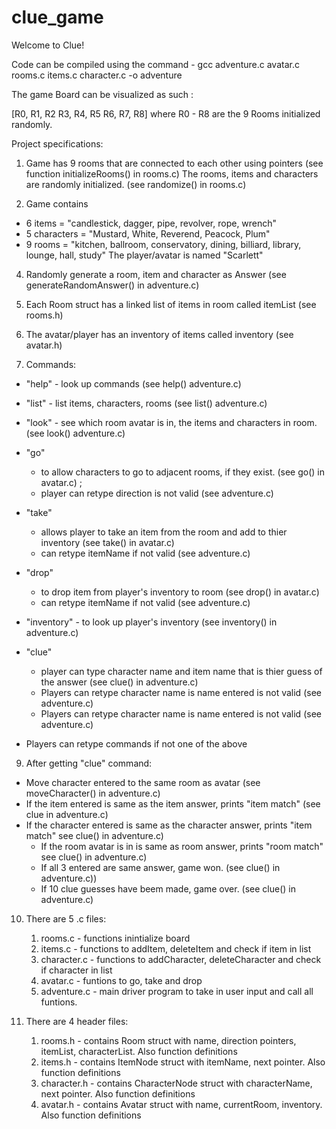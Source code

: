 # clue_game
Welcome to Clue!


Code can be compiled using the command - gcc adventure.c avatar.c rooms.c items.c character.c -o adventure 


The game Board can be visualized as such :

[R0, R1, R2
 R3, R4, R5
 R6, R7, R8]
where R0 - R8 are the 9 Rooms initialized randomly. 

Project specifications:

1. Game has 9 rooms that are connected to each other using pointers (see function initializeRooms() in rooms.c)
The rooms, items and characters are randomly initialized. (see randomize() in rooms.c)

2. Game contains
* 6 items = "candlestick, dagger, pipe, revolver, rope, wrench"
* 5 characters = "Mustard, White, Reverend, Peacock, Plum"
* 9 rooms = "kitchen, ballroom, conservatory, dining, billiard, library, lounge, hall, study"
The player/avatar is named "Scarlett" 

4. Randomly generate a room, item and character as Answer (see generateRandomAnswer() in adventure.c)

5. Each Room struct has a linked list of items in room called itemList (see rooms.h)

6. The avatar/player has an inventory of items called inventory (see avatar.h)

7. Commands:
* "help" - look up commands (see help() adventure.c)
* "list" - list items, characters, rooms  (see list() adventure.c)
* "look" - see which room avatar is in, the items and characters in room.  (see look() adventure.c)
* "go"
  - to allow characters to go to adjacent rooms, if they exist. (see go() in avatar.c) ;
  - player can retype direction is not valid (see adventure.c)
* "take"
  - allows player to take an item from the room and add to thier inventory (see take() in avatar.c)
  - can retype itemName if not valid (see adventure.c)

* "drop"
  - to drop item from player's inventory to room (see drop() in avatar.c)
  - can retype itemName if not valid (see adventure.c)

* "inventory" - to look up player's inventory (see inventory() in adventure.c)

* "clue"
  - player can type character name and item name that is thier guess of the answer (see clue() in adventure.c)
  - Players can retype character name is name entered is not valid (see adventure.c)
  - Players can retype character name is name entered is not valid (see adventure.c)
                     

* Players can retype commands if not one of the above
    
9. After getting "clue" command:
* Move character entered to the same room as avatar (see moveCharacter() in adventure.c)
* If the item entered is same as the item answer, prints "item match" (see clue in adventure.c)
* If the character entered is same as the character answer, prints "item match" see clue() in adventure.c)
  - If the room avatar is in is same as room answer, prints "room match" see clue() in adventure.c)
  - If all 3 entered are same answer, game won. (see clue() in adventure.c))
  - If 10 clue guesses have beem made, game over. (see clue() in adventure.c)

10. There are 5 .c files:
    1. rooms.c - functions inintialize board
    2. items.c - functions to addItem, deleteItem and check if item in list
    3. character.c - functions to addCharacter, deleteCharacter and check if character in list
    4. avatar.c - funtions to go, take and drop
    5. adventure.c - main driver program to take in user input and call all funtions.

12. There are 4 header files:
    1. rooms.h - contains Room struct with name, direction pointers, itemList, characterList. Also function definitions
    2. items.h - contains ItemNode struct with itemName, next pointer. Also function definitions
    3. character.h - contains CharacterNode struct with characterName, next pointer. Also function definitions
    4. avatar.h - contains Avatar struct with name, currentRoom, inventory. Also function definitions
